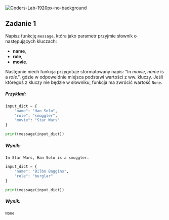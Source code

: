 ![Coders-Lab-1920px-no-background](https://user-images.githubusercontent.com/30623667/104709387-2b7ac180-571f-11eb-9b94-517aa6d501c9.png)



## Zadanie 1

Napisz funkcję `message`, która jako parametr przyjmie słownik o następujących kluczach:

* **name**,
* **role**,
* **movie**.

Następnie niech funkcja przygotuje sformatowany napis: "In _movie_, _name_ is a _role_.", 
gdzie w odpoweidnie miejsca podstawi wartości z ww. kluczy. 
Jeśli któregoś z kluczy nie będzie w słowniku, funkcja ma zwrócić wartość `None`.

##### Przykład:

```python
input_dict = {
    "name": "Han Solo",
    "role": "smuggler",
    "movie": "Star Wars"
}

print(message(input_dict))
```

##### Wynik:
```plaintext
In Star Wars, Han Solo is a smuggler.
```
```python
input_dict = {
    "name": "Bilbo Baggins",
    "role": "burglar"
}

print(message(input_dict))
```

##### Wynik:
```plaintext
None
```


